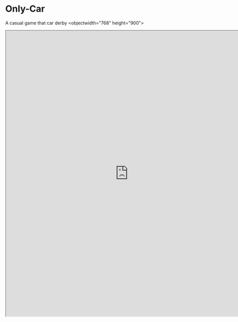 # Only-Car
 A casual game that car derby
<objectwidth="768" height="900">
<iframe id="&quot;game_drop&quot;" scrolling="&quot;no&quot;" src="https://v6p9d9t4.ssl.hwcdn.net/html/7441612/index.html" width="768" height="900"></iframe>
</object>
